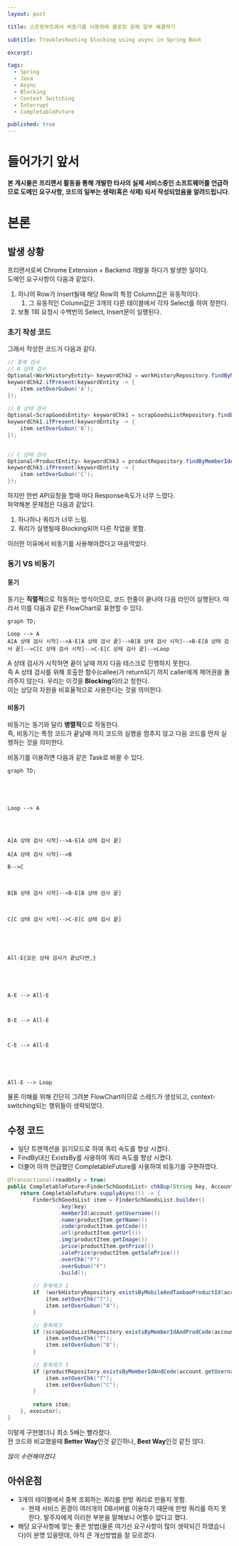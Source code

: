 ```yaml
---
layout: post

title: 스프링부트에서 비동기를 사용하여 블로킹 문제 일부 해결하기

subtitle: Troubleshooting blocking using async in Spring Boot

excerpt: 

tags:
  - Spring
  - Java
  - Async
  - Blocking
  - Context Switching
  - Interrupt
  - CompletableFuture

published: true
---
```


# 들어가기 앞서
**본 게시물은 프리랜서 활동을 통해 개발한 타사의 실제 서비스중인 소프트웨어를 언급하므로 도메인 요구사항, 코드의 일부는 생략(혹은 삭제) 되서 작성되었음을 알려드립니다.**

# 본론
## 발생 상황
프리랜서로써 Chrome Extension + Backend 개발을 하다가 발생한 일이다.  
도메인 요구사항이 다음과 같았다.  
1. 하나의 Row가 Insert될때 해당 Row의 특정 Column값은 유동적이다.
	1.  그 유동적인 Column값은 3개의 다른 테이블에서 각자 Select를 하여 정한다. 
2. 보통 1회 요청시 수백번의 Select, Insert문이 실행된다.


### 초기 작성 코드
그래서 작성한 코드가 다음과 같다.

```java
// 중복 검사  
// A 상태 검사  
Optional<WorkHistoryEntity> keywordChk2 = workHistoryRepository.findByMobileAndTaobaoProductId(account.getUsername(), productItem.getCode());
keywordChk2.ifPresent(keywordEntity -> {  
    item.setOverGubun('A');
});
  
// B 상태 검사  
Optional<ScrapGoodsEntity> keywordChk1 = scrapGoodsListRepository.findByMemberIdAndProdCode(account.getUsername(), productItem.getCode());
keywordChk1.ifPresent(keywordEntity -> {  
    item.setOverGubun('B');
});
    

// C 상태 검사
Optional<ProductEntity> keywordChk3 = productRepository.findByMemberIdAndCode(account.getUsername(), productItem.getCode());
keywordChk3.ifPresent(keywordEntity -> {  
    item.setOverGubun('C');
});
```


하지만 한번 API요청을 할때 마다 Response속도가 너무 느렸다.  
파악해본 문제점은 다음과 같았다.  
1. 하나하나 쿼리가 너무 느림.
2. 쿼리가 실행될때 Blocking되어 다른 작업을 못함.

이러한 이유에서 비동기를 사용해야겠다고 마음먹었다.

### 동기 VS 비동기
#### 동기
동기는 **직렬적**으로 작동하는 방식이므로, 코드 한줄이 끝나야 다음 라인이 실행된다.  따라서 이를 다음과 같은 FlowChart로 표현할 수 있다.  
```mermaid
graph TD;

Loop --> A
A[A 상태 검사 시작]-->A-E[A 상태 검사 끝]-->B[B 상태 검사 시작]-->B-E[B 상태 검사 끝]-->C[C 상태 검사 시작]-->C-E[C 상태 검사 끝]-->Loop
```
A 상태 검사가 시작하면 끝이 날때 까지 다음 테스크로 진행하지 못한다.  
즉 A 상태 검사를 위해 호출한 함수(callee)가 return되기 까지 caller에게 제어권을 돌려주지 않는다. 우리는 이것을 **Blocking**이라고 칭한다.  
이는 상당히 자원을 비효율적으로 사용한다는 것을 의미한다.  

#### 비동기
비동기는 동기와 달리 **병렬적**으로 작동한다.  
즉, 비동기는 특정 코드가 끝날때 까지 코드의 실행을 멈추지 않고 다음 코드를 먼저 실행하는 것을 의미한다.  

비동기를 이용하면 다음과 같은 Task로 바꿀 수 있다.  
```mermaid
graph TD;

  

  

Loop --> A

  
  

A[A 상태 검사 시작]-->A-E[A 상태 검사 끝]

A[A 상태 검사 시작]-->B

B-->C

  

B[B 상태 검사 시작]-->B-E[B 상태 검사 끝]

  

C[C 상태 검사 시작]-->C-E[C 상태 검사 끝]

  

  

All-E{모든 상태 검사가 끝났다면,}

  

  

A-E --> All-E

  

B-E --> All-E

  

C-E --> All-E

  

  

All-E --> Loop
```
물론 이해를 위해 간단히 그려본 FlowChart이므로 스레드가 생성되고, context-switching되는 행위들이 생략되었다.  

## 수정 코드
- 일단 트랜잭션을 읽기모드로 하여 쿼리 속도를 향상 시켰다.
- FindBy대신 ExistsBy를 사용하여 쿼리 속도를 향상 시켰다.
- 더불어 아까 언급했던 CompletableFuture를 사용하여 비동기를 구현하였다.
```java
@Transactional(readOnly = true)  
public CompletableFuture<FinderSchGoodsList> chkDup(String key, Account account, ProductItem productItem) {  
    return CompletableFuture.supplyAsync(() -> {  
        FinderSchGoodsList item = FinderSchGoodsList.builder()  
                .key(key)  
                .memberId(account.getUsername())  
                .name(productItem.getName())  
                .code(productItem.getCode())  
                .url(productItem.getUrl())  
                .img(productItem.getImage())  
                .price(productItem.getPrice())  
                .salePrice(productItem.getSalePrice())  
                .overChk("F")  
                .overGubun("F")  
                .build();  
  
        // 중복체크 1
        if  (workHistoryRepository.existsByMobileAndTaobaoProductId(account.getUsername(), productItem.getCode())){  
            item.setOverChk("T");  
            item.setOverGubun("A");  
        }  

        // 중복체크
        if (scrapGoodsListRepository.existsByMemberIdAndProdCode(account.getUsername(), productItem.getCode())){  
            item.setOverChk("T");  
            item.setOverGubun("B");  
        }  
  
        // 중복체크 3 
        if (productRepository.existsByMemberIdAndCode(account.getUsername(), productItem.getCode())) {  
            item.setOverChk("T");  
            item.setOverGubun("C");  
        }  
  
        return item;  
    }, executor);  
}
```

이렇게 구현했더니 최소 5배는 빨라졌다.  
전 코드와 비교했을때 **Better Way**인것 같긴하나, **Best Way**인것 같진 않다.

_많이 수련해야겠다._  

## 아쉬운점
- 3개의 테이블에서 중복 조회하는 쿼리를 한방 쿼리로 만들지 못함.
	- 현재 서비스 환경이 여러개의 DB서버를 이용하기 때문에 한방 쿼리를 하지 못한다. 발주자에게 이러한 부분을 말해보니 어쩔수 없다고 했다.  
- 해당 요구사항에 맞는 좋은 방법(물론 여기선 요구사항이 많이 생략되긴 하였습니다)이 분명 있을텐데, 아직 큰 개선방법을 잘 모르겠다.  
